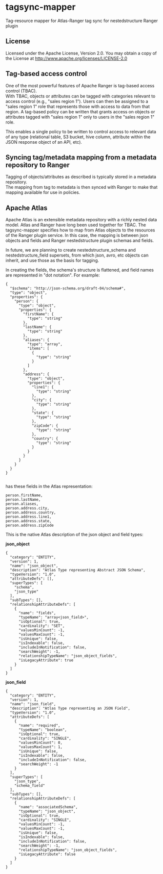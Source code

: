 # tagsync-mapper
Tag-resource mapper for Atlas-Ranger tag sync for nestedstructure Ranger plugin

## License
Licensed under the Apache License, Version 2.0. You may obtain a copy of the License at http://www.apache.org/licenses/LICENSE-2.0

## Tag-based access control
One of the most powerful features of Apache Ranger is tag-based access control (TBAC).  
With TBAC, objects or attributes can be tagged with categories relevant to access control (e.g., "sales region 1").
Users can then be assigned to a "sales region 1" role that represents those with access to data from that region.
A tag-based policy can be written that grants access on objects or attributes tagged with "sales region 1" only to users in the "sales region 1" role.

This enables a single policy to be written to control access to relevant data of any type (relational table, S3 bucket, hive column, 
attribute within the JSON response object of an API, etc).

## Syncing tag/metadata mapping from a metadata repository to Ranger
Tagging of objects/attributes as described is typically stored in a metadata repository.  
The mapping from tag to metadata is then synced with Ranger to make that mapping available for use in policies. 

## Apache Atlas
Apache Atlas is an extensible metadata repository with a richly nested data model. Atlas and Ranger have long been used together for TBAC.
The tagsync-mapper specifies how to map from Atlas objects to the resources of the Ranger plugin service.
In this case, the mapping is between json objects and fields and Ranger nestedstructure plugin schemas and fields.  

In future, we are planning to create nestedstructure_schema and nestedstructure_field supersets, from which json, avro, etc objects can inherit, 
and use those as the basis for tagging.

In creating the fields, the schema's structure is flattened, and field names are represented in "dot notation". For example:

```
{
  "$schema": "http://json-schema.org/draft-04/schema#",
  "type": "object",
  "properties": {
    "person": {
      "type": "object",
      "properties": {
        "firstName": {
          "type": "string"
        },
        "lastName": {
          "type": "string"
        },
        "aliases": {
          "type": "array",
          "items": [
            {
              "type": "string"
            }
          ]
        },
        "address": {
          "type": "object",
          "properties": {
            "line1": {
              "type": "string"
            },
            "city": {
              "type": "string"
            },
            "state": {
              "type": "string"
            },
            "zipCode": {
              "type": "string"
            },
            "country": {
              "type": "string"
            }
          }
        }
      }
    }
  }
}


```
has these fields in the Atlas representation:

```
person.firstName,
person.lastName,
person.aliases,
person.address.city,
person.address.country,
person.address.line1,
person.address.state,
person.address.zipCode
```

This is the native Atlas description of the json object and field types:

**json_object**
```
{
  "category": "ENTITY",
  "version": 1,
  "name": "json_object",
  "description": "Atlas Type representing Abstract JSON Schema",
  "typeVersion": "1.0",
  "attributeDefs": [],
  "superTypes": [
    "schema",
    "json_type"
  ],
  "subTypes": [],
  "relationshipAttributeDefs": [
    {
      "name": "fields",
      "typeName": "array<json_field>",
      "isOptional": true,
      "cardinality": "SET",
      "valuesMinCount": -1,
      "valuesMaxCount": -1,
      "isUnique": false,
      "isIndexable": false,
      "includeInNotification": false,
      "searchWeight": -1,
      "relationshipTypeName": "json_object_fields",
      "isLegacyAttribute": true
    }
  ]
}
```
**json_field**
```
{
  "category": "ENTITY",
  "version": 1,
  "name": "json_field",
  "description": "Atlas Type representing an JSON Field",
  "typeVersion": "1.0",
  "attributeDefs": [
    {
      "name": "required",
      "typeName": "boolean",
      "isOptional": true,
      "cardinality": "SINGLE",
      "valuesMinCount": 0,
      "valuesMaxCount": 1,
      "isUnique": false,
      "isIndexable": false,
      "includeInNotification": false,
      "searchWeight": -1
    }
  ],
  "superTypes": [
    "json_type",
    "schema_field"
  ],
  "subTypes": [],
  "relationshipAttributeDefs": [
    {
      "name": "associatedSchema",
      "typeName": "json_object",
      "isOptional": true,
      "cardinality": "SINGLE",
      "valuesMinCount": -1,
      "valuesMaxCount": -1,
      "isUnique": false,
      "isIndexable": false,
      "includeInNotification": false,
      "searchWeight": -1,
      "relationshipTypeName": "json_object_fields",
      "isLegacyAttribute": false
    }
  ]
}
```
